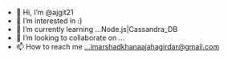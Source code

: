 - 👋 Hi, I’m @ajgit21
- 👀 I’m interested in :)
- 🌱 I’m currently learning ...Node.js|Cassandra_DB
- 💞️ I’m looking to collaborate on ...
- 📫 How to reach me ...imarshadkhanaajahagirdar@gmail.com

<!---
ajgit21/ajgit21 is a ✨ special ✨ repository because its `README.md` (this file) appears on your GitHub profile.
You can click the Preview link to take a look at your changes.
--->
